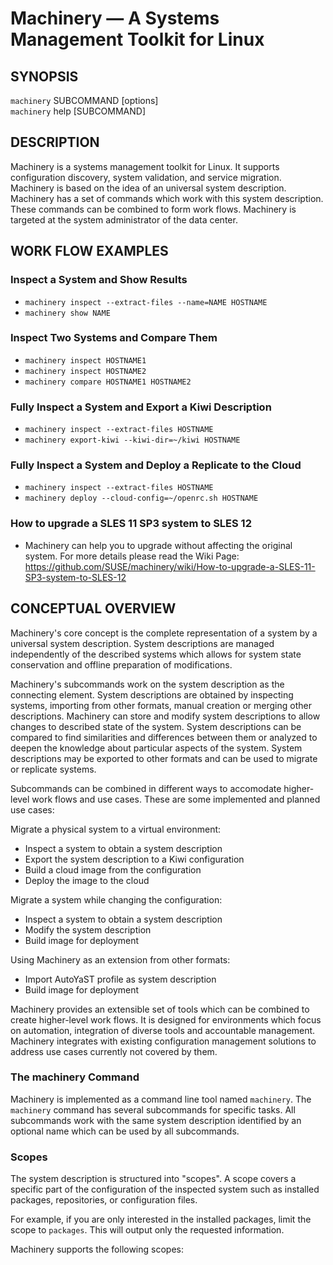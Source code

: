 # Machinery — A Systems Management Toolkit for Linux
<!--

General procedure:

1. Add the short description of a new command into the COMMANDS section
2. Copy the subcommand-template.1.md to machinery-SUBCOMMAND.1.md
3. Insert your description in your machinery-SUBCOMMAND.1.md file

-->


## SYNOPSIS

`machinery` SUBCOMMAND \[options\] <br>
`machinery` help [SUBCOMMAND]


## DESCRIPTION

Machinery is a systems management toolkit for Linux. It supports configuration
discovery, system validation, and service migration. Machinery is based on the
idea of an universal system description. Machinery has a set of commands which
work with this system description. These commands can be combined to form work
flows. Machinery is targeted at the system administrator of the data center.


## WORK FLOW EXAMPLES

### Inspect a System and Show Results
  - `machinery inspect --extract-files --name=NAME HOSTNAME`
  - `machinery show NAME`

### Inspect Two Systems and Compare Them
  - `machinery inspect HOSTNAME1`
  - `machinery inspect HOSTNAME2`
  - `machinery compare HOSTNAME1 HOSTNAME2`

### Fully Inspect a System and Export a Kiwi Description
  - `machinery inspect --extract-files HOSTNAME`
  - `machinery export-kiwi --kiwi-dir=~/kiwi HOSTNAME`

### Fully Inspect a System and Deploy a Replicate to the Cloud
  - `machinery inspect --extract-files HOSTNAME`
  - `machinery deploy --cloud-config=~/openrc.sh HOSTNAME`

### How to upgrade a SLES 11 SP3 system to SLES 12
  - Machinery can help you to upgrade without affecting the original system.
    For more details please read the Wiki Page: <br>
    https://github.com/SUSE/machinery/wiki/How-to-upgrade-a-SLES-11-SP3-system-to-SLES-12


## CONCEPTUAL OVERVIEW

Machinery's core concept is the complete representation of a system by a
universal system description.
System descriptions are managed independently of the described
systems which allows for system state conservation and offline preparation of
modifications.

Machinery's subcommands work on the system description as the connecting
element.
System descriptions are obtained by inspecting systems, importing from other
formats, manual creation or merging other descriptions.
Machinery can store and modify system descriptions to allow changes to
described state of the system.
System descriptions can be compared to find similarities and differences
between them or analyzed to deepen the knowledge about particular aspects of
the system.
System descriptions may be exported to other formats and can be used to
migrate or replicate systems.

Subcommands can be combined in different ways to accomodate higher-level work
flows and use cases.
These are some implemented and planned use cases:

Migrate a physical system to a virtual environment:

  - Inspect a system to obtain a system description
  - Export the system description to a Kiwi configuration
  - Build a cloud image from the configuration
  - Deploy the image to the cloud

Migrate a system while changing the configuration:

  - Inspect a system to obtain a system description
  - Modify the system description
  - Build image for deployment

Using Machinery as an extension from other formats:

  - Import AutoYaST profile as system description
  - Build image for deployment

Machinery provides an extensible set of tools which can be combined to create
higher-level work flows.
It is designed for environments which focus on automation, integration
of diverse tools and accountable management.
Machinery integrates with existing configuration management solutions to
address use cases currently not covered by them.

### The machinery Command

Machinery is implemented as a command line tool named `machinery`. The
`machinery` command has several subcommands for specific tasks. All
subcommands work with the same system description identified by an optional
name which can be used by all subcommands.


### Scopes

The system description is structured into "scopes". A scope covers a specific
part of the configuration of the inspected system such as installed packages,
repositories, or configuration files.

For example, if you are only interested in the installed packages, limit the
scope to `packages`. This will output only the requested information.

Machinery supports the following scopes:

